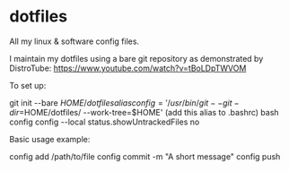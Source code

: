 # dotfiles
All my linux &amp; software config files.

I maintain my dotfiles using a bare git repository as demonstrated by DistroTube:
https://www.youtube.com/watch?v=tBoLDpTWVOM

To set up:

git init --bare $HOME/dotfiles
alias config='/usr/bin/git --git-dir=$HOME/dotfiles/ --work-tree=$HOME' (add this alias to .bashrc)
bash
config config --local status.showUntrackedFiles no

Basic usage example:

config add /path/to/file
config commit -m "A short message"
config push
